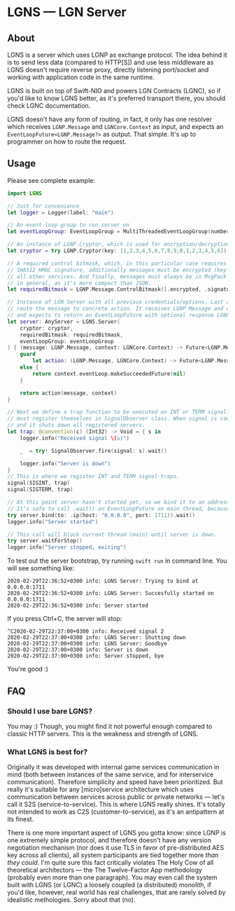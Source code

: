 # LGNS — LGN Server

## About
LGNS is a server which uses LGNP as exchange protocol. The idea behind it is to send less data (compared to HTTP[S]) and use less
middleware as LGNS doesn't require reverse proxy, directly listening port/socket and working with application code in the same runtime.

LGNS is built on top of Swift-NIO and powers LGN Contracts (LGNC), so if you'd like to know LGNS better, as it's preferred transport there,
you should check LGNC documentation.

LGNS doesn't have any form of routing, in fact, it only has one resolver which receives `LGNP.Message` and `LGNCore.Context` as input,
and expects an `EventLoopFuture<LGNP.Message?>` as output. That simple. It's up to programmer on how to route the request.

## Usage
Please see complete example:

```swift
import LGNS

// Just for convenience
let logger = Logger(label: "main")

// An event loop group to run server on
let eventLoopGroup: EventLoopGroup = MultiThreadedEventLoopGroup(numberOfThreads: System.coreCount)

// An instance of LGNP.Cryptor, which is used for encryption/decryption and HMAC signing of messages.
let cryptor = try LGNP.Cryptor(key: [1,2,3,4,5,6,7,8,9,0,1,2,3,4,5,6])

// A required control bitmask, which, in this particular case requires all messages to be signed with
// SHA512 HMAC signature, additionally messages must be encrypted (key above in Cryptor, same key must be used in
// all other services. And finally, messages must always be in MsgPack format. BTW, it's actually recommended
// in general, as it's more compact than JSON.
let requiredBitmask = LGNP.Message.ControlBitmask([.encrypted, .signatureSHA512, .contentTypeMsgPack])

// Instance of LGN Server with all previous credentials/options. Last argument is a resolver closure which must
// route the message to concrete action. It receives LGNP Message and context struct (see LGNCore documentation),
// and expects to return an EventLoopFuture with optional response LGNP Message as Value type.
let server: AnyServer = LGNS.Server(
    cryptor: cryptor,
    requiredBitmask: requiredBitmask,
    eventLoopGroup: eventLoopGroup
) { (message: LGNP.Message, context: LGNCore.Context) -> Future<LGNP.Message?> in
    guard
        let action: (LGNP.Message, LGNCore.Context) -> Future<LGNP.Message?> = MyCustomAppRouter.route(URI: message.URI)
    else {
        return context.eventLoop.makeSucceededFuture(nil)
    }

    return action(message, context)
}

// Next we define a trap function to be executed on INT or TERM signal. All servers that conform to AnyServer protocol
// must register themselves in SignalObserver class. When signal is caught, we inform SignalObserver with that signal,
// and it shuts down all registered servers.
let trap: @convention(c) (Int32) -> Void = { s in
    logger.info("Received signal \(s)")

    _  = try! SignalObserver.fire(signal: s).wait()

    logger.info("Server is down")
}
// This is where we register INT and TERM signal traps.
signal(SIGINT, trap)
signal(SIGTERM, trap)

// At this point server hasn't started yet, so we bind it to an address and wait for this process to complete.
// It's safe to call .wait() on EventLoopFuture on main thread, because we're not in EventLoop context.
try server.bind(to: .ip(host: "0.0.0.0", port: 1711)).wait()
logger.info("Server started")

// This call will block current thread (main) until server is down.
try server.waitForStop()
logger.info("Server stopped, exiting")
```

To test out the server bootstrap, try running `swift run` in command line. You will see something like:

```
2020-02-29T22:36:52+0300 info: LGNS Server: Trying to bind at 0.0.0.0:1711
2020-02-29T22:36:52+0300 info: LGNS Server: Succesfully started on 0.0.0.0:1711
2020-02-29T22:36:52+0300 info: Server started
```

If you press Ctrl+C, the server will stop:

```
^C2020-02-29T22:37:00+0300 info: Received signal 2
2020-02-29T22:37:00+0300 info: LGNS Server: Shutting down
2020-02-29T22:37:00+0300 info: LGNS Server: Goodbye
2020-02-29T22:37:00+0300 info: Server is down
2020-02-29T22:37:00+0300 info: Server stopped, bye
```

You're good :)

## FAQ

### Should I use bare LGNS?
You may :) Though, you might find it not powerful enough compared to classic HTTP servers. This is the weakness and strength of LGNS.

### What LGNS is best for?
Originally it was developed with internal game services communication in mind (both between instances of the same service, and for
interservice communication). Therefore simplicity and speed have been prioritized. But really it's suitable for any [micro]service architecture
which uses communication between services across public or private networks — let's call it S2S (service-to-service). This is where LGNS
really shines. It's totally not intended to work as C2S (customer-to-service), as it's an antipattern at its finest.

There is one more important aspect of LGNS you gotta know: since LGNP is one extremely simple protocol, and therefore doesn't have any
version negotiation mechanism (nor does it use TLS in favor of pre-distributed AES key across all clients), all system participants are tied
together more _than they could_. I'm quite sure this fact critically violates The Holy Cow of all theoretical architectors — the The Twelve-Factor
App methodology (probably even more than one paragraph). You may even call the system built with LGNS (or LGNC) a loosely coupled
(a distributed) monolith, if you'd like, however, real world has real challenges, that are rarely solved by idealistic methologies. Sorry about that
(no).


